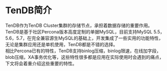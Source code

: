 # TenDB简介
TenDB作为TenDB Cluster集群的存储节点，承担着数据存储的重要作用。  
TenDB是基于社区Percona版本高度定制的单据MySQL，目前支持MySQL 5.5，5.6，5.7，在完全兼容源生MySQL的基础上，开发集成了一些实用的功能特性，无论是集群应用还是单机使用，TenDB都是不错的选择。  
相比Percona已有的特性，TenDB支持binlog压缩，binlog限速，在线加字段，blob压缩，XA事务优化等，这些特性很多都是应用在实际使用时会遇到的痛点，下文将会着重介绍这些重要的特性。